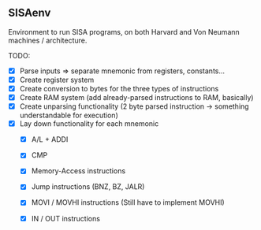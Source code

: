 SISAenv
---

Environment to run SISA programs, on both Harvard and Von Neumann machines / architecture. 

TODO: 
- [x] Parse inputs => separate mnemonic from registers, constants...
- [x] Create register system
- [x] Create conversion to bytes for the three types of instructions
- [x] Create RAM system (add already-parsed instructions to RAM, basically)
- [x] Create unparsing functionality (2 byte parsed instruction -> something understandable for execution)
- [x] Lay down functionality for each mnemonic
  - [x] A/L + ADDI
  - [x] CMP
  - [x] Memory-Access instructions
  - [x] Jump instructions (BNZ, BZ, JALR)
  - [x] MOVI / MOVHI instructions (Still have to implement MOVHI)
  - [x] IN / OUT instructions

